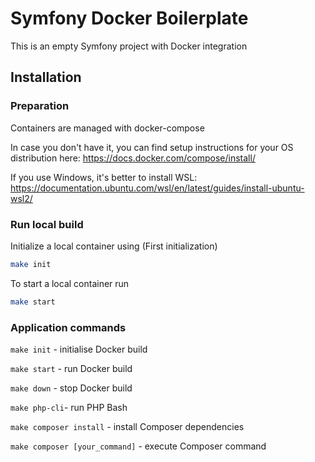 # Symfony Docker Boilerplate

This is an empty Symfony project with Docker integration

## Installation

### Preparation

Containers are managed with docker-compose

In case you don't have it, you can find setup instructions for your OS distribution here: https://docs.docker.com/compose/install/

If you use Windows, it's better to install WSL: https://documentation.ubuntu.com/wsl/en/latest/guides/install-ubuntu-wsl2/

### Run local build

Initialize a local container using (First initialization)
```bash
make init
```

To start a local container run
```bash
make start
```

### Application commands
`make init` - initialise Docker build

`make start` - run Docker build

`make down` - stop Docker build

`make php-cli`- run PHP Bash

`make composer install` - install Composer dependencies

`make composer [your_command]` - execute Composer command
